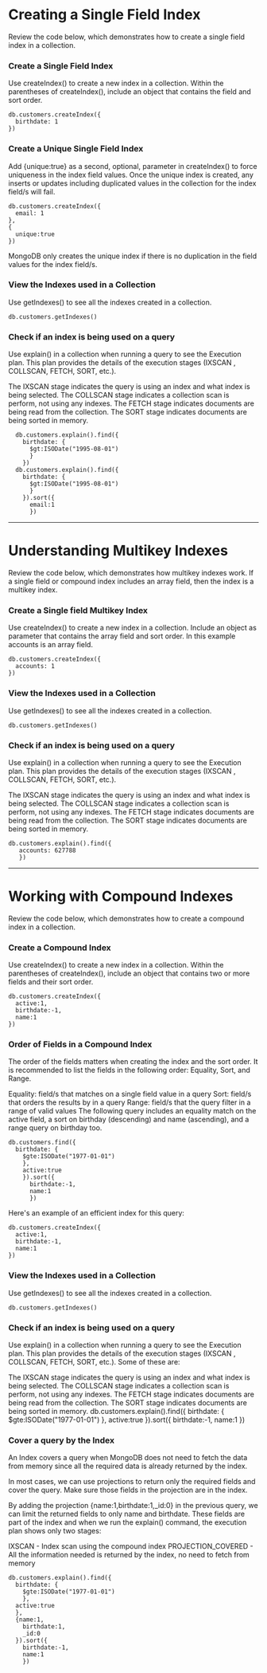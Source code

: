 # Creating a Single Field Index
Review the code below, which demonstrates how to create a single field index in a collection.


### Create a Single Field Index
Use createIndex() to create a new index in a collection. Within the parentheses of createIndex(), include an object that contains the field and sort order.

    db.customers.createIndex({
      birthdate: 1
    })

### Create a Unique Single Field Index
Add {unique:true} as a second, optional, parameter in createIndex() to force uniqueness in the index field values. Once the unique index is created, any inserts or updates including duplicated values in the collection for the index field/s will fail.

    db.customers.createIndex({
      email: 1
    },
    {
      unique:true
    })
MongoDB only creates the unique index if there is no duplication in the field values for the index field/s.


### View the Indexes used in a Collection
Use getIndexes() to see all the indexes created in a collection.

    db.customers.getIndexes()

### Check if an index is being used on a query
Use explain() in a collection when running a query to see the Execution plan. This plan provides the details of the execution stages (IXSCAN , COLLSCAN, FETCH, SORT, etc.).

The IXSCAN stage indicates the query is using an index and what index is being selected.
The COLLSCAN stage indicates a collection scan is perform, not using any indexes.
The FETCH stage indicates documents are being read from the collection.
The SORT stage indicates documents are being sorted in memory.

      db.customers.explain().find({
        birthdate: {
          $gt:ISODate("1995-08-01")
          }
        })
      db.customers.explain().find({
        birthdate: {
          $gt:ISODate("1995-08-01")
          }
        }).sort({
          email:1
          })
----

# Understanding Multikey Indexes
Review the code below, which demonstrates how multikey indexes work. If a single field or compound index includes an array field, then the index is a multikey index.


### Create a Single field Multikey Index
Use createIndex() to create a new index in a collection. Include an object as parameter that contains the array field and sort order. In this example accounts is an array field.

    db.customers.createIndex({
      accounts: 1
    })

### View the Indexes used in a Collection
Use getIndexes() to see all the indexes created in a collection.

    db.customers.getIndexes()

### Check if an index is being used on a query
Use explain() in a collection when running a query to see the Execution plan. This plan provides the details of the execution stages (IXSCAN , COLLSCAN, FETCH, SORT, etc.).

The IXSCAN stage indicates the query is using an index and what index is being selected.
The COLLSCAN stage indicates a collection scan is perform, not using any indexes.
The FETCH stage indicates documents are being read from the collection.
The SORT stage indicates documents are being sorted in memory.
      
    db.customers.explain().find({
       accounts: 627788
       })

------

# Working with Compound Indexes
Review the code below, which demonstrates how to create a compound index in a collection.


### Create a Compound Index
Use createIndex() to create a new index in a collection. Within the parentheses of createIndex(), include an object that contains two or more fields and their sort order.

    db.customers.createIndex({
      active:1, 
      birthdate:-1,
      name:1
    })

### Order of Fields in a Compound Index
The order of the fields matters when creating the index and the sort order. It is recommended to list the fields in the following order: Equality, Sort, and Range.

Equality: field/s that matches on a single field value in a query
Sort: field/s that orders the results by in a query
Range: field/s that the query filter in a range of valid values
The following query includes an equality match on the active field, a sort on birthday (descending) and name (ascending), and a range query on birthday too.

    db.customers.find({
      birthdate: {
        $gte:ISODate("1977-01-01")
        },
        active:true
        }).sort({
          birthdate:-1, 
          name:1
          })
Here's an example of an efficient index for this query:

    db.customers.createIndex({
      active:1, 
      birthdate:-1,
      name:1
    })

### View the Indexes used in a Collection
Use getIndexes() to see all the indexes created in a collection.

    db.customers.getIndexes()

### Check if an index is being used on a query
Use explain() in a collection when running a query to see the Execution plan. This plan provides the details of the execution stages (IXSCAN , COLLSCAN, FETCH, SORT, etc.). Some of these are:

The IXSCAN stage indicates the query is using an index and what index is being selected.
The COLLSCAN stage indicates a collection scan is perform, not using any indexes.
The FETCH stage indicates documents are being read from the collection.
The SORT stage indicates documents are being sorted in memory.
      db.customers.explain().find({
        birthdate: {
          $gte:ISODate("1977-01-01")
          },
        active:true
        }).sort({
          birthdate:-1,
          name:1
          })

### Cover a query by the Index
An Index covers a query when MongoDB does not need to fetch the data from memory since all the required data is already returned by the index.

In most cases, we can use projections to return only the required fields and cover the query. Make sure those fields in the projection are in the index.

By adding the projection {name:1,birthdate:1,_id:0} in the previous query, we can limit the returned fields to only name and birthdate. These fields are part of the index and when we run the explain() command, the execution plan shows only two stages:

IXSCAN - Index scan using the compound index
PROJECTION_COVERED - All the information needed is returned by the index, no need to fetch from memory

    db.customers.explain().find({
      birthdate: {
        $gte:ISODate("1977-01-01")
        },
      active:true
      },
      {name:1,
        birthdate:1, 
        _id:0
      }).sort({
        birthdate:-1,
        name:1
        })
